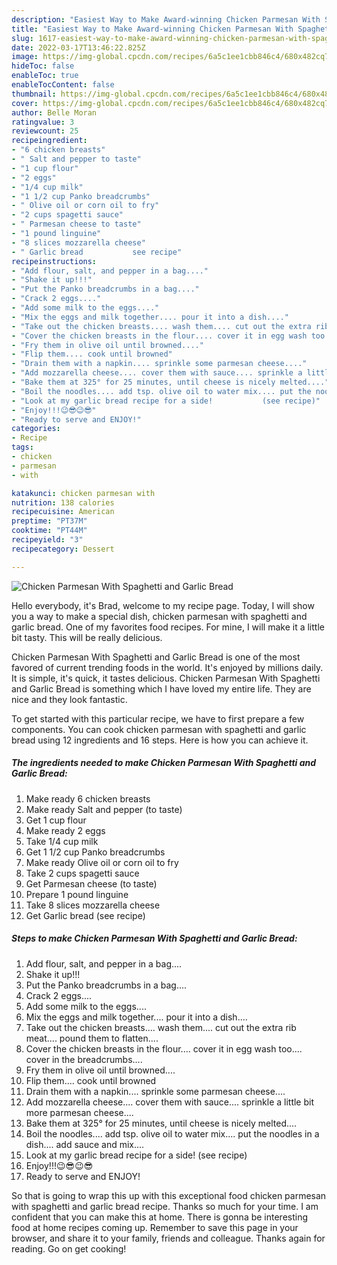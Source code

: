 ```yaml
---
description: "Easiest Way to Make Award-winning Chicken Parmesan With Spaghetti and Garlic Bread"
title: "Easiest Way to Make Award-winning Chicken Parmesan With Spaghetti and Garlic Bread"
slug: 1617-easiest-way-to-make-award-winning-chicken-parmesan-with-spaghetti-and-garlic-bread
date: 2022-03-17T13:46:22.825Z
image: https://img-global.cpcdn.com/recipes/6a5c1ee1cbb846c4/680x482cq70/chicken-parmesan-with-spaghetti-and-garlic-bread-recipe-main-photo.jpg
hideToc: false
enableToc: true
enableTocContent: false
thumbnail: https://img-global.cpcdn.com/recipes/6a5c1ee1cbb846c4/680x482cq70/chicken-parmesan-with-spaghetti-and-garlic-bread-recipe-main-photo.jpg
cover: https://img-global.cpcdn.com/recipes/6a5c1ee1cbb846c4/680x482cq70/chicken-parmesan-with-spaghetti-and-garlic-bread-recipe-main-photo.jpg
author: Belle Moran
ratingvalue: 3
reviewcount: 25
recipeingredient:
- "6 chicken breasts"
- " Salt and pepper to taste"
- "1 cup flour"
- "2 eggs"
- "1/4 cup milk"
- "1 1/2 cup Panko breadcrumbs"
- " Olive oil or corn oil to fry"
- "2 cups spagetti sauce"
- " Parmesan cheese to taste"
- "1 pound linguine"
- "8 slices mozzarella cheese"
- " Garlic bread           see recipe"
recipeinstructions:
- "Add flour, salt, and pepper in a bag...."
- "Shake it up!!!"
- "Put the Panko breadcrumbs in a bag...."
- "Crack 2 eggs...."
- "Add some milk to the eggs...."
- "Mix the eggs and milk together.... pour it into a dish...."
- "Take out the chicken breasts.... wash them.... cut out the extra rib meat.... pound them to flatten...."
- "Cover the chicken breasts in the flour.... cover it in egg wash too.... cover in the breadcrumbs...."
- "Fry them in olive oil until browned...."
- "Flip them.... cook until browned"
- "Drain them with a napkin.... sprinkle some parmesan cheese...."
- "Add mozzarella cheese.... cover them with sauce.... sprinkle a little bit more parmesan cheese...."
- "Bake them at 325° for 25 minutes, until cheese is nicely melted...."
- "Boil the noodles.... add tsp. olive oil to water mix.... put the noodles in a dish.... add sauce and mix...."
- "Look at my garlic bread recipe for a side!           (see recipe)"
- "Enjoy!!!😉😎😉😎"
- "Ready to serve and ENJOY!"
categories:
- Recipe
tags:
- chicken
- parmesan
- with

katakunci: chicken parmesan with 
nutrition: 138 calories
recipecuisine: American
preptime: "PT37M"
cooktime: "PT44M"
recipeyield: "3"
recipecategory: Dessert

---
```



![Chicken Parmesan With Spaghetti and Garlic Bread](https://img-global.cpcdn.com/recipes/6a5c1ee1cbb846c4/680x482cq70/chicken-parmesan-with-spaghetti-and-garlic-bread-recipe-main-photo.jpg)

Hello everybody, it's Brad, welcome to my recipe page. Today, I will show you a way to make a special dish, chicken parmesan with spaghetti and garlic bread. One of my favorites food recipes. For mine, I will make it a little bit tasty. This will be really delicious.



Chicken Parmesan With Spaghetti and Garlic Bread is one of the most favored of current trending foods in the world. It's enjoyed by millions daily. It is simple, it's quick, it tastes delicious. Chicken Parmesan With Spaghetti and Garlic Bread is something which I have loved my entire life. They are nice and they look fantastic.


To get started with this particular recipe, we have to first prepare a few components. You can cook chicken parmesan with spaghetti and garlic bread using 12 ingredients and 16 steps. Here is how you can achieve it.

<!--inarticleads1-->

##### The ingredients needed to make Chicken Parmesan With Spaghetti and Garlic Bread:

1. Make ready 6 chicken breasts
1. Make ready  Salt and pepper (to taste)
1. Get 1 cup flour
1. Make ready 2 eggs
1. Take 1/4 cup milk
1. Get 1 1/2 cup Panko breadcrumbs
1. Make ready  Olive oil or corn oil to fry
1. Take 2 cups spagetti sauce
1. Get  Parmesan cheese (to taste)
1. Prepare 1 pound linguine
1. Take 8 slices mozzarella cheese
1. Get  Garlic bread           (see recipe)




<!--inarticleads2-->

##### Steps to make Chicken Parmesan With Spaghetti and Garlic Bread:

1. Add flour, salt, and pepper in a bag....
1. Shake it up!!!
1. Put the Panko breadcrumbs in a bag....
1. Crack 2 eggs....
1. Add some milk to the eggs....
1. Mix the eggs and milk together.... pour it into a dish....
1. Take out the chicken breasts.... wash them.... cut out the extra rib meat.... pound them to flatten....
1. Cover the chicken breasts in the flour.... cover it in egg wash too.... cover in the breadcrumbs....
1. Fry them in olive oil until browned....
1. Flip them.... cook until browned
1. Drain them with a napkin.... sprinkle some parmesan cheese....
1. Add mozzarella cheese.... cover them with sauce.... sprinkle a little bit more parmesan cheese....
1. Bake them at 325° for 25 minutes, until cheese is nicely melted....
1. Boil the noodles.... add tsp. olive oil to water mix.... put the noodles in a dish.... add sauce and mix....
1. Look at my garlic bread recipe for a side!           (see recipe)
1. Enjoy!!!😉😎😉😎
1. Ready to serve and ENJOY!



So that is going to wrap this up with this exceptional food chicken parmesan with spaghetti and garlic bread recipe. Thanks so much for your time. I am confident that you can make this at home. There is gonna be interesting food at home recipes coming up. Remember to save this page in your browser, and share it to your family, friends and colleague. Thanks again for reading. Go on get cooking!
